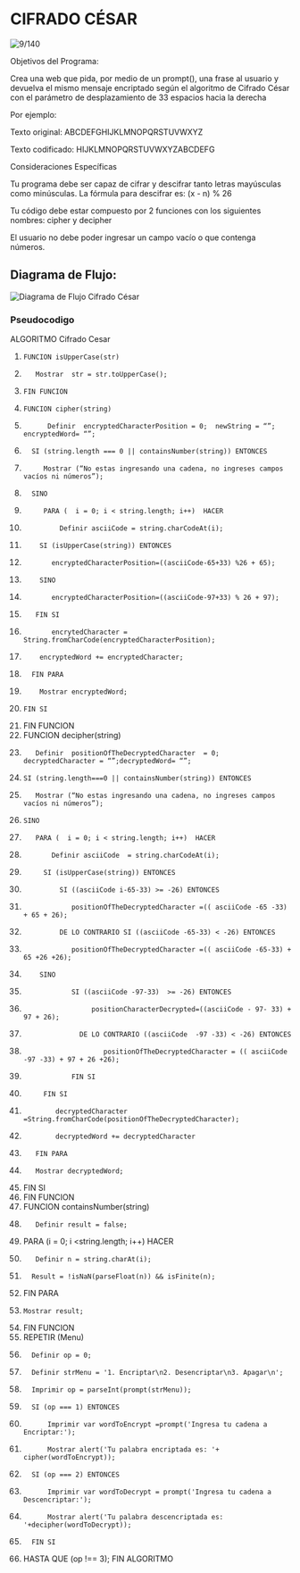 # CIFRADO CÉSAR
![9/140](assets/docs/logoFinal.jpg "9/140")

 Objetivos del Programa:
<p> Crea una web que pida, por medio de un prompt(), una frase al usuario y devuelva el mismo mensaje encriptado según el algoritmo de Cifrado César con el parámetro de desplazamiento de 33 espacios hacia la derecha</p>

<p>Por ejemplo:</p>

<p>Texto original: ABCDEFGHIJKLMNOPQRSTUVWXYZ</p>
<p>Texto codificado: HIJKLMNOPQRSTUVWXYZABCDEFG</p>

<p>Consideraciones Específicas</p>

<p>Tu programa debe ser capaz de cifrar y descifrar tanto letras mayúsculas como minúsculas. La fórmula para descifrar es: (x - n) % 26</p>
<p>Tu código debe estar compuesto por 2 funciones con los siguientes nombres: cipher y decipher </p>
<p>El usuario no debe poder ingresar un campo vacío o que contenga números. </p>

## Diagrama de Flujo:
![Diagrama de Flujo Cifrado César](assets/docs/cifradoCesar.jpg "Diagrama de Flujo Cifrado César")


### Pseudocodigo
ALGORITMO Cifrado Cesar
1.     FUNCION isUpperCase(str)
2.        Mostrar  str = str.toUpperCase();
3.     FIN FUNCION
4.     FUNCION cipher(string)
5.           Definir  encryptedCharacterPosition = 0;  newString = “”; encryptedWord= “”;
6.       SI (string.length === 0 || containsNumber(string)) ENTONCES
7.          Mostrar (“No estas ingresando una cadena, no ingreses campos vacíos ni números”);
8.       SINO
9.          PARA (  i = 0; i < string.length; i++)  HACER
10.              Definir asciiCode = string.charCodeAt(i);
11.         SI (isUpperCase(string)) ENTONCES
12.            encryptedCharacterPosition=((asciiCode-65+33) %26 + 65);
13.         SINO
14.            encryptedCharacterPosition=((asciiCode-97+33) % 26 + 97);
15.        FIN SI
16.            encrytedCharacter = String.fromCharCode(encryptedCharacterPosition);
17.         encryptedWord += encryptedCharacter;
18.       FIN PARA
19.         Mostrar encryptedWord;
20.     FIN SI
21.   FIN FUNCION
22.  FUNCION decipher(string)
23.        Definir  positionOfTheDecryptedCharacter  = 0; decryptedCharacter = “”;decryptedWord= “”;
24.     SI (string.length===0 || containsNumber(string)) ENTONCES
25.        Mostrar (“No estas ingresando una cadena, no ingreses campos vacíos ni números”);
26.     SINO
27.        PARA (  i = 0; i < string.length; i++)  HACER
28.            Definir asciiCode  = string.charCodeAt(i);
29.          SI (isUpperCase(string)) ENTONCES
30.              SI ((asciiCode i-65-33) >= -26) ENTONCES
31.                 positionOfTheDecryptedCharacter =(( asciiCode -65 -33) + 65 + 26);
32.              DE LO CONTRARIO SI ((asciiCode -65-33) < -26) ENTONCES
33.                 positionOfTheDecryptedCharacter =(( asciiCode -65-33) + 65 +26 +26);
34.         SINO
35.                 SI ((asciiCode -97-33)  >= -26) ENTONCES           
36.                      positionCharacterDecrypted=((asciiCode - 97- 33) + 97 + 26);
37.                   DE LO CONTRARIO ((asciiCode  -97 -33) < -26) ENTONCES
38.                         positionOfTheDecryptedCharacter = (( asciiCode -97 -33) + 97 + 26 +26);
39.                 FIN SI
40.          FIN SI
41.             decryptedCharacter  =String.fromCharCode(positionOfTheDecryptedCharacter);
42.             decryptedWord += decryptedCharacter
43.        FIN PARA
44.        Mostrar decryptedWord;
45.    FIN SI
46.  FIN FUNCION
47.  FUNCION containsNumber(string)
48.        Definir result = false;
49.    PARA (i = 0; i <string.length; i++) HACER
50.        Definir n = string.charAt(i);
51.       Result = !isNaN(parseFloat(n)) && isFinite(n);
52.    FIN PARA
53.     Mostrar result;
54.  FIN FUNCION
55. REPETIR (Menu)
56.       Definir op = 0;
57.       Definir strMenu = '1. Encriptar\n2. Desencriptar\n3. Apagar\n';
58.       Imprimir op = parseInt(prompt(strMenu));
59.       SI (op === 1) ENTONCES
60.           Imprimir var wordToEncrypt =prompt('Ingresa tu cadena a Encriptar:');
61.           Mostrar alert('Tu palabra encriptada es: '+ cipher(wordToEncrypt));
62.       SI (op === 2) ENTONCES
63.           Imprimir var wordToDecrypt = prompt('Ingresa tu cadena a Descencriptar:');
64.           Mostrar alert('Tu palabra descencriptada es: '+decipher(wordToDecrypt));
65.       FIN SI
66. HASTA QUE (op !== 3);
FIN ALGORITMO
